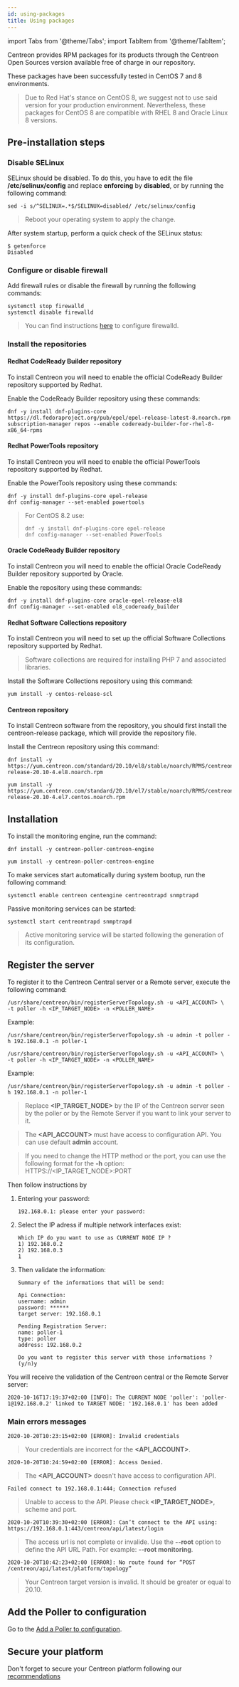 ```yaml
---
id: using-packages
title: Using packages 
---
```

import Tabs from '@theme/Tabs';
import TabItem from '@theme/TabItem';


Centreon provides RPM packages for its products through the Centreon Open
Sources version available free of charge in our repository.

These packages have been successfully tested in CentOS 7 and 8 environments.

> Due to Red Hat's stance on CentOS 8, we suggest not to use said version for
> your production environment. Nevertheless, these packages for CentOS 8 are
> compatible with RHEL 8 and Oracle Linux 8 versions.

## Pre-installation steps

### Disable SELinux

SELinux should be disabled. To do this, you have to edit the file
**/etc/selinux/config** and replace **enforcing** by **disabled**, or by
running the following command:

```shell
sed -i s/^SELINUX=.*$/SELINUX=disabled/ /etc/selinux/config
```

> Reboot your operating system to apply the change.

After system startup, perform a quick check of the SELinux status:

```shell
$ getenforce
Disabled
```

### Configure or disable firewall

Add firewall rules or disable the firewall by running the following commands:

```shell
systemctl stop firewalld
systemctl disable firewalld
```

> You can find instructions [here](../../administration/secure-platform#enable-firewalld) to configure firewalld.

### Install the repositories

<Tabs groupId="sync">
<TabItem value="RHEL 8" label="RHEL 8">

#### Redhat CodeReady Builder repository

To install Centreon you will need to enable the official CodeReady Builder
repository supported by Redhat.

Enable the CodeReady Builder repository using these commands:

```shell
dnf -y install dnf-plugins-core https://dl.fedoraproject.org/pub/epel/epel-release-latest-8.noarch.rpm
subscription-manager repos --enable codeready-builder-for-rhel-8-x86_64-rpms
```

</TabItem>
<TabItem value="CentOS 8" label="CentOS 8">

#### Redhat PowerTools repository

To install Centreon you will need to enable the official PowerTools repository
supported by Redhat.

Enable the PowerTools repository using these commands:

```shell
dnf -y install dnf-plugins-core epel-release
dnf config-manager --set-enabled powertools
```

> For CentOS 8.2 use:
> ```shell
> dnf -y install dnf-plugins-core epel-release
> dnf config-manager --set-enabled PowerTools
> ```

</TabItem>
<TabItem value="Oracle Linux 8" label="Oracle Linux 8">

#### Oracle CodeReady Builder repository

To install Centreon you will need to enable the official Oracle CodeReady
Builder repository supported by Oracle.

Enable the repository using these commands:

```shell
dnf -y install dnf-plugins-core oracle-epel-release-el8
dnf config-manager --set-enabled ol8_codeready_builder
```

</TabItem>
<TabItem value="CentOS 7" label="CentOS 7">

#### Redhat Software Collections repository

To install Centreon you will need to set up the official Software Collections
repository supported by Redhat.

> Software collections are required for installing PHP 7 and associated libraries.

Install the Software Collections repository using this command:

```shell
yum install -y centos-release-scl
```

</TabItem>
</Tabs>

#### Centreon repository

To install Centreon software from the repository, you should first install the
centreon-release package, which will provide the repository file.

Install the Centreon repository using this command:

<Tabs groupId="sync">
<TabItem value="RHEL / CentOS / Oracle Linux 8" label="RHEL / CentOS / Oracle Linux 8">

```shell
dnf install -y https://yum.centreon.com/standard/20.10/el8/stable/noarch/RPMS/centreon-release-20.10-4.el8.noarch.rpm
```

</TabItem>
<TabItem value="CentOS 7" label="CentOS 7">

```shell
yum install -y https://yum.centreon.com/standard/20.10/el7/stable/noarch/RPMS/centreon-release-20.10-4.el7.centos.noarch.rpm
```

</TabItem>
</Tabs>

## Installation

To install the monitoring engine, run the command:

<Tabs groupId="sync">
<TabItem value="RHEL / CentOS / Oracle Linux 8" label="RHEL / CentOS / Oracle Linux 8">

```shell
dnf install -y centreon-poller-centreon-engine
```

</TabItem>
<TabItem value="CentOS 7" label="CentOS 7">

```shell
yum install -y centreon-poller-centreon-engine
```

</TabItem>
</Tabs>

To make services start automatically during system bootup, run the following
command:

``` shell
systemctl enable centreon centengine centreontrapd snmptrapd
```

Passive monitoring services can be started:

```shell
systemctl start centreontrapd snmptrapd
```

> Active monitoring service will be started following the generation of its
> configuration.

## Register the server

To register it to the Centreon Central server or a Remote server, execute the following command:

<Tabs groupId="sync">
<TabItem value="RHEL / CentOS / Oracle Linux 8" label="RHEL / CentOS / Oracle Linux 8">

``` shell
/usr/share/centreon/bin/registerServerTopology.sh -u <API_ACCOUNT> \
-t poller -h <IP_TARGET_NODE> -n <POLLER_NAME>
```

Example:

``` shell
/usr/share/centreon/bin/registerServerTopology.sh -u admin -t poller -h 192.168.0.1 -n poller-1
```

</TabItem>
<TabItem value="CentOS 7" label="CentOS 7">

``` shell
/usr/share/centreon/bin/registerServerTopology.sh -u <API_ACCOUNT> \
-t poller -h <IP_TARGET_NODE> -n <POLLER_NAME>
```

Example:

``` shell
/usr/share/centreon/bin/registerServerTopology.sh -u admin -t poller -h 192.168.0.1 -n poller-1
```

</TabItem>
</Tabs>

> Replace **<IP_TARGET_NODE>** by the IP of the Centreon server seen by the poller or by the Remote Server if you
> want to link your server to it.

> The **<API_ACCOUNT>** must have access to configuration API. You can use default **admin** account.

> If you need to change the HTTP method or the port, you can use the following format for the **-h** option:
> HTTPS://<IP_TARGET_NODE>:PORT

Then follow instructions by
1. Entering your password:

    ``` shell
    192.168.0.1: please enter your password:
    ```

2. Select the IP adress if multiple network interfaces exist:

    ```shell
    Which IP do you want to use as CURRENT NODE IP ?
    1) 192.168.0.2
    2) 192.168.0.3
    1
    ```

3. Then validate the information:

    ``` shell
    Summary of the informations that will be send:
    
    Api Connection:
    username: admin
    password: ******
    target server: 192.168.0.1
    
    Pending Registration Server:
    name: poller-1
    type: poller
    address: 192.168.0.2
    
    Do you want to register this server with those informations ? (y/n)y
    ```

You will receive the validation of the Centreon central or the Remote Server server:

``` shell
2020-10-16T17:19:37+02:00 [INFO]: The CURRENT NODE 'poller': 'poller-1@192.168.0.2' linked to TARGET NODE: '192.168.0.1' has been added
```

### Main errors messages

``` shell
2020-10-20T10:23:15+02:00 [ERROR]: Invalid credentials
```

> Your credentials are incorrect for the **<API_ACCOUNT>**.

``` shell
2020-10-20T10:24:59+02:00 [ERROR]: Access Denied.
```

> The **<API_ACCOUNT>** doesn't have access to configuration API.

``` shell
Failed connect to 192.168.0.1:444; Connection refused
```

> Unable to access to the API. Please check **<IP_TARGET_NODE>**, scheme and port.

``` shell
2020-10-20T10:39:30+02:00 [ERROR]: Can’t connect to the API using: https://192.168.0.1:443/centreon/api/latest/login
```

> The access url is not complete or invalide. Use the **--root** option to define the API URL Path. For example: **--root monitoring**.

``` shell
2020-10-20T10:42:23+02:00 [ERROR]: No route found for “POST /centreon/api/latest/platform/topology”
```

> Your Centreon target version is invalid. It should be greater or equal to 20.10.

## Add the Poller to configuration

Go to the [Add a Poller to configuration](../../monitoring/monitoring-servers/add-a-poller-to-configuration).

## Secure your platform

Don't forget to secure your Centreon platform following our
[recommendations](../../administration/secure-platform)
